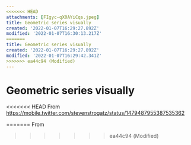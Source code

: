 ```yaml
---
<<<<<<< HEAD
attachments: [FIgyc-qX0AYiCqs.jpeg]
title: Geometric series visually
created: '2022-01-07T16:29:27.892Z'
modified: '2022-01-07T16:30:13.217Z'
=======
title: Geometric series visually
created: '2022-01-07T16:29:27.892Z'
modified: '2022-01-07T16:29:42.341Z'
>>>>>>> ea44c94 (Μodified)
---
```


# Geometric series visually

<<<<<<< HEAD
From https://mobile.twitter.com/stevenstrogatz/status/1479487955387535362



=======
From
>>>>>>> ea44c94 (Μodified)
